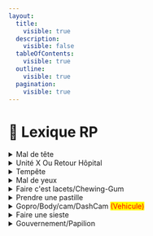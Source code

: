 ```yaml
---
layout:
  title:
    visible: true
  description:
    visible: false
  tableOfContents:
    visible: true
  outline:
    visible: true
  pagination:
    visible: true
---
```


# 📖 Lexique RP

<details>

<summary>Mal de tête</summary>

Crash du joueur/Problèmes visuels.

</details>

<details>

<summary>Unité X Ou Retour Hôpital</summary>

TP à l’hôpital.

</details>

<details>

<summary>Tempête</summary>

Reboot du serveur.

</details>

<details>

<summary>Mal de yeux</summary>

Problème de FPS/Problème d’affichage.

</details>

<details>

<summary>Faire c'est lacets/Chewing-Gum</summary>

Joueur qui se téléporte.

</details>

<details>

<summary>Prendre une pastille</summary>

Problème micro.

</details>

<details>

<summary>Gopro/Body/cam/DashCam <mark style="color:red;">(Vehicule)</mark></summary>



</details>

<details>

<summary>Faire une sieste</summary>

Déco/Reco.

</details>

<details>

<summary>Gouvernement/Papilion</summary>

Appeler un STAFF. _<mark style="color:red;">(Ne pas l’utiliser tout le temp sous peine de sanction)</mark>_

</details>
